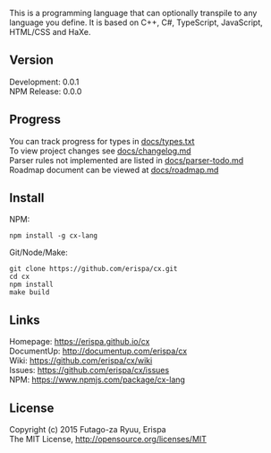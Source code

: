 This is a programming language that can optionally transpile to any language you define.
It is based on C++, C#, TypeScript, JavaScript, HTML/CSS and HaXe.

Version
-------
Development: 0.0.1<br>
NPM Release: 0.0.0

Progress
--------
You can track progress for types in [docs/types.txt](docs/types.txt)<br>
To view project changes see [docs/changelog.md](docs/changelog.md)<br>
Parser rules not implemented are listed in [docs/parser-todo.md](docs/parser-todo.md)<br>
Roadmap document can be viewed at [docs/roadmap.md](docs/roadmap.md)

Install
-------
NPM:
  
  ```shell
  npm install -g cx-lang
  ```
  
Git/Node/Make:
  
  ```shell
  git clone https://github.com/erispa/cx.git
  cd cx
  npm install
  make build
  ```

Links
-----
  
  Homepage: https://erispa.github.io/cx<br>
  DocumentUp: http://documentup.com/erispa/cx<br>
  Wiki: https://github.com/erispa/cx/wiki<br>
  Issues: https://github.com/erispa/cx/issues<br>
  NPM: https://www.npmjs.com/package/cx-lang

License
-------
Copyright (c) 2015 Futago-za Ryuu, Erispa<br>
The MIT License, http://opensource.org/licenses/MIT
